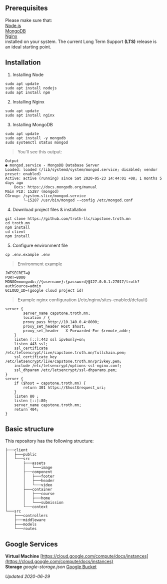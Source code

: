 ## Prerequisites

Please make sure that: <br>
[Node.js](https://nodejs.org/en/) <br>
[MongoDB](https://docs.mongodb.com/manual/installation/)<br>
[Nginx](http://nginx.org/en/download.html)<br>
installed on your system. The current Long Term Support **(LTS)** release is an ideal starting point.

## Installation

1. Installing Node

```shell
sudo apt update
sudo apt install nodejs
sudo apt install npm
```

2. Installing Nginx

```shell
sudo apt update
sudo apt install nginx
```

3. Installing MongoDB

```shell
sudo apt update
sudo apt install -y mongodb
sudo systemctl status mongod
```

> You’ll see this output:

    Output
    ● mongod.service - MongoDB Database Server
    Loaded: loaded (/lib/systemd/system/mongod.service; disabled; vendor preset: enabled)
    Active: active (running) since Sat 2020-05-23 14:44:01 +08; 1 months 5 days ago
        Docs: https://docs.mongodb.org/manual
    Main PID: 15287 (mongod)
    CGroup: /system.slice/mongod.service
            └─15287 /usr/bin/mongod --config /etc/mongod.conf

4. Download project files & installation

```shell
git clone https://github.com/troth-llc/capstone.troth.mn
cd troth.mn
npm install
cd client
npm install
```

5. Configure environment file

```
cp .env.example .env
```

> Environment example

```
JWTSECRET=@
PORT=8000
MONGO=mongodb://{username}:{password}@127.0.0.1:27017/troth?authSource=admin
GCLOUD_ID=(google cloud project id)
```

> Example nginx configuration (/etc/nginx/sites-enabled/default)

```
server {
        server_name capstone.troth.mn;
        location / {
        proxy_pass http://10.140.0.4:8000;
        proxy_set_header Host $host;
        proxy_set_header   X-Forwarded-For $remote_addr;
    }
    listen [::]:443 ssl ipv6only=on;
    listen 443 ssl;
    ssl_certificate /etc/letsencrypt/live/capstone.troth.mn/fullchain.pem;
    ssl_certificate_key /etc/letsencrypt/live/capstone.troth.mn/privkey.pem;
    include /etc/letsencrypt/options-ssl-nginx.conf;
    ssl_dhparam /etc/letsencrypt/ssl-dhparams.pem;
}
server {
    if ($host = capstone.troth.mn) {
        return 301 https://$host$request_uri;
    }
    listen 80 ;
    listen [::]:80;
    server_name capstone.troth.mn;
    return 404;
}
```

## Basic structure

This repository has the following structure:

```text
├───client
│   ├───public
│   └───src
│       ├───assets
│       │   └───image
│       ├───component
│       │   ├───footer
│       │   ├───header
│       │   └───video
│       ├───container
│       │   ├───course
│       │   ├───home
│       │   └───submission
│       └───context
└───src
    ├───controllers
    ├───middleware
    ├───models
    └───routes
```

## Google Services

**Virtual Machine** [https://cloud.google.com/compute/docs/instances](https://cloud.google.com/compute/docs/instances)<br>
**Storage** _google-storage.json_
[Google Bucket](https://cloud.google.com/storage/docs/creating-buckets)<br>

_Updated 2020-06-29_
